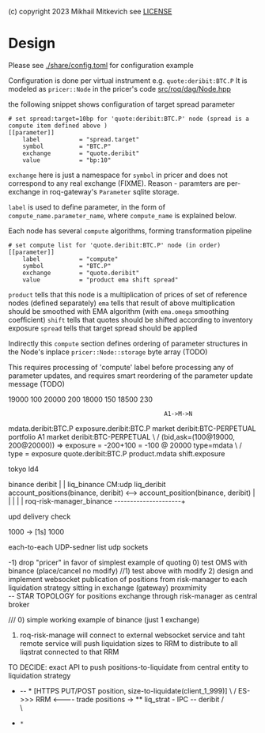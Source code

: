 (c) copyright 2023 Mikhail Mitkevich
see [LICENSE](./LICENSE)


# Design

Please see [./share/config.toml](./share/config.toml) for configuration example

Configuration is done per virtual instrument e.g. `quote:deribit:BTC.P`
It is modeled as `pricer::Node` in the pricer's code [src/roq/dag/Node.hpp](src/roq/dag/Node.hpp)

the following snippet shows configuration of target spread parameter

```
# set spread:target=10bp for 'quote:deribit:BTC.P' node (spread is a compute item defined above )
[[parameter]]
    label           = "spread.target"
    symbol          = "BTC.P"
    exchange        = "quote.deribit"
    value           = "bp:10"
```

`exchange` here is just a namespace for `symbol` in pricer and does not correspond to any real exchange (FIXME). Reason - paramters are per-exchange in roq-gateway's `Parameter` sqlite storage.

`label` is used to define parameter, in the form of `compute_name.parameter_name`, where `compute_name` is explained below.

Each node has several `compute` algorithms, forming transformation pipeline

```
# set compute list for 'quote.deribit:BTC.P' node (in order)
[[parameter]]
    label           = "compute"
    symbol          = "BTC.P"
    exchange        = "quote.deribit"
    value           = "product ema shift spread"
```

`product` tells that this node is a multiplication of prices of set of reference nodes (defined separately)
`ema` tells that result of above multiplication should be smoothed with EMA algorithm (with `ema.omega` smoothing coefficient)
`shift` tells that quotes should be shifted according to inventory exposure
`spread` tells that target spread should be applied

Indirectly this `compute` section defines ordering of parameter structures in the Node's inplace `pricer::Node::storage` byte array (TODO)

This requires processing of 'compute' label before processing any of parameter updates, and requires smart reordering of the parameter update message (TODO)


19000 100 20000 200
18000 150 18500 230

                                                A1->M->N
mdata.deribit:BTC.P                   exposure.deribit:BTC.P
   market deribit:BTC-PERPETUAL         portfolio A1
                                        market deribit:BTC-PERPETUAL
                        \               / (bid,ask=(100@19000, 200@20000)) => exposure = -200+100 = -100 @ 20000
      type=mdata          \            / type = exposure
                    quote.deribit:BTC.P
                        product.mdata shift.exposure
                                        

 tokyo                                            ld4
 
binance                                          deribit
 |                                                 |
liq_binance                               CM:udp  liq_deribit
  account_positions(binance, deribit)    <-->        account_position(binance, deribit)
  |                                                   |
                                                      |
                                                      |
                                                      |
 roq-risk-manager_binance        ---------------------+             



 upd delivery check

 1000  ->
 [1s]
 1000

 each-to-each
UDP-sedner list udp sockets

-1) drop "pricer" in favor of simplest example of quoting 
0) test OMS with binance (place/cancel no modify)
//1) test above with modify 
2) design and implement websocket publication of positions from risk-manager to each liquidation strategy sitting in exchange (gateway) proxmimity  
     -- STAR TOPOLOGY for positions exchange through risk-manager as central broker


///
0) simple working example of binance (just 1 exchange) 
1) roq-risk-manage will connect to external websocket service and taht remote service will push liquidation sizes to RRM to distribute to all 
liqstrat connected to that RRM


TO DECIDE: exact API to push positions-to-liquidate from central entity to liquidation strategy

 *  --   *  [HTTPS PUT/POST position, size-to-liquidate(client_1_999)]
   \  /
ES->>>    RRM  <---- trade        positions  ->     **  liq_strat - IPC -- deribit
   /  
       \
  *     *